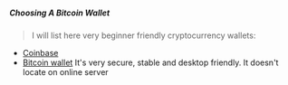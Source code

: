 ##### Choosing A Bitcoin Wallet

> I will list here very beginner friendly cryptocurrency wallets:

* [Coinbase](https://www.coinbase.com/)
* [Bitcoin wallet](https://bitcoin.org/en/) It's very secure, stable and desktop friendly. It doesn't locate on online server
